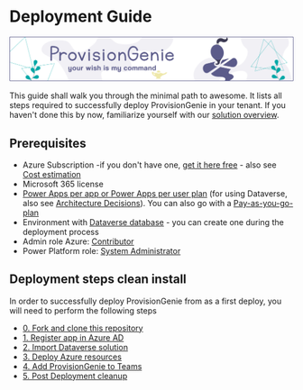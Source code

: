 # Deployment Guide

![header image](../media/index/Genie_Header.png)

This guide shall walk you through the minimal path to awesome. It lists all steps required to successfully deploy ProvisionGenie in your tenant. If you haven't done this by now, familiarize yourself with our [solution overview](/Docs/LogicApps.md#solution-overview).

## Prerequisites

- Azure Subscription -if you don't have one, [get it here free](https://azure.microsoft.com//free) - also see [Cost estimation](../costestimation.md)
- Microsoft 365 license
- [Power Apps per app or Power Apps per user plan](https://powerapps.microsoft.com/pricing/) (for using Dataverse, also see [Architecture Decisions](../architecturedecisions.md#database)). You can also go with a [Pay-as-you-go-plan](https://docs.microsoft.com/en-us/power-platform/admin/pay-as-you-go-overview)
- Environment with [Dataverse database](https://docs.microsoft.com/power-platform/admin/create-database) - you can create one during the deployment process
- Admin role Azure: [Contributor](https://docs.microsoft.com/azure/role-based-access-control/built-in-roles#contributor)
- Power Platform role: [System Administrator](https://docs.microsoft.com/power-platform/admin/database-security)

## Deployment steps clean install

In order to successfully deploy ProvisionGenie from as a first deploy, you will need to perform the following steps

- [0. Fork and clone this repository](0-forkclone.md)
- [1. Register app in Azure AD](1-registerapp.md)
- [2. Import Dataverse solution](2-importsolution.md)
- [3. Deploy Azure resources](3-deployazureresources.md)
- [4. Add ProvisionGenie to Teams](4-addtoteams.md)
- [5. Post Deployment cleanup](5-postdeploycleanup.md)

